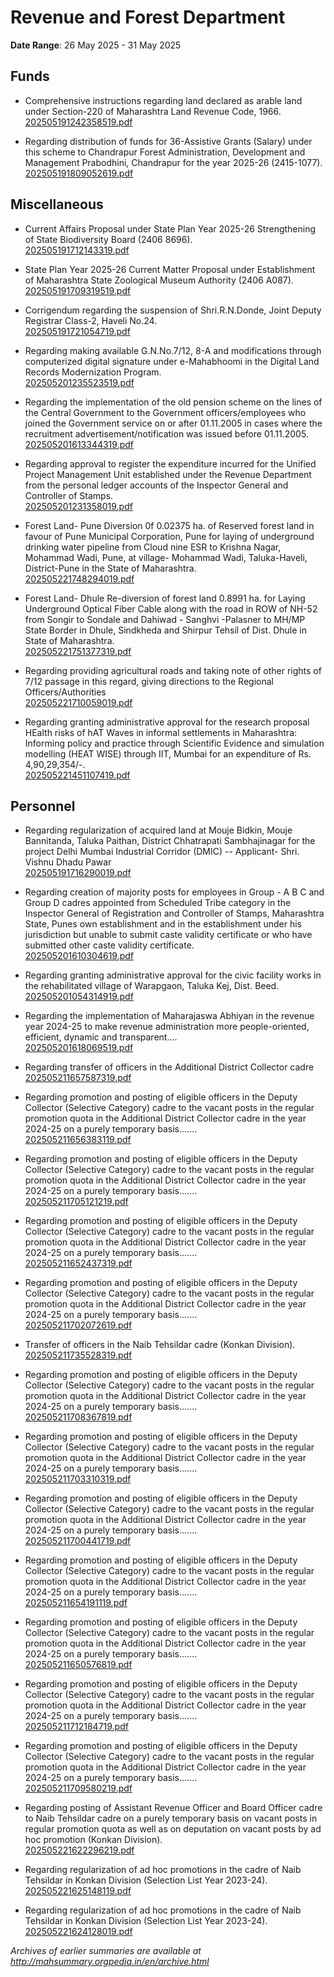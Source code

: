 # Revenue and Forest Department

**Date Range**: 26 May 2025 - 31 May 2025


## Funds
- Comprehensive instructions regarding land declared as arable land under Section-220 of Maharashtra Land Revenue Code, 1966.\
  [202505191242358519.pdf](https://gr.maharashtra.gov.in/Site/Upload/Government%20Resolutions/English/202505191242358519.pdf)

- Regarding distribution of funds for 36-Assistive Grants (Salary) under this scheme to Chandrapur Forest Administration, Development and Management Prabodhini, Chandrapur for the year 2025-26 (2415-1077).\
  [202505191809052619.pdf](https://gr.maharashtra.gov.in/Site/Upload/Government%20Resolutions/English/202505191809052619.pdf)

## Miscellaneous
- Current Affairs Proposal under State Plan Year 2025-26 Strengthening of State Biodiversity Board (2406 8696).\
  [202505191712143319.pdf](https://gr.maharashtra.gov.in/Site/Upload/Government%20Resolutions/English/202505191712143319.pdf)

- State Plan Year 2025-26 Current Matter Proposal under Establishment of Maharashtra State Zoological Museum Authority (2406 A087).\
  [202505191709319519.pdf](https://gr.maharashtra.gov.in/Site/Upload/Government%20Resolutions/English/202505191709319519.pdf)

- Corrigendum regarding the suspension of Shri.R.N.Donde, Joint Deputy Registrar Class-2, Haveli No.24.\
  [202505191721054719.pdf](https://gr.maharashtra.gov.in/Site/Upload/Government%20Resolutions/English/202505191721054719.pdf)

- Regarding making available G.N.No.7/12, 8-A and modifications through computerized digital signature under e-Mahabhoomi in the Digital Land Records Modernization Program.\
  [202505201235523519.pdf](https://gr.maharashtra.gov.in/Site/Upload/Government%20Resolutions/English/202505201235523519.pdf)

- Regarding the implementation of the old pension scheme on the lines of the Central Government to the Government officers/employees who joined the Government service on or after 01.11.2005 in cases where the recruitment advertisement/notification was issued before 01.11.2005.\
  [202505201613344319.pdf](https://gr.maharashtra.gov.in/Site/Upload/Government%20Resolutions/English/202505201613344319.pdf)

- Regarding approval to register the expenditure incurred for the Unified Project Management Unit established under the Revenue Department from the personal ledger accounts of the Inspector General and Controller of Stamps.\
  [202505201231358019.pdf](https://gr.maharashtra.gov.in/Site/Upload/Government%20Resolutions/English/202505201231358019.pdf)

- Forest Land- Pune Diversion 0f 0.02375 ha. of Reserved forest land in favour of Pune Municipal Corporation, Pune for laying of underground drinking water pipeline from Cloud nine ESR to Krishna Nagar, Mohammad Wadi, Pune, at village- Mohammad Wadi, Taluka-Haveli, District-Pune in the State of Maharashtra.\
  [202505221748294019.pdf](https://gr.maharashtra.gov.in/Site/Upload/Government%20Resolutions/English/202505221748294019.pdf)

- Forest Land- Dhule Re-diversion of forest land 0.8991 ha. for Laying Underground Optical Fiber Cable along with the road in ROW of NH-52 from Songir to Sondale and Dahiwad - Sanghvi -Palasner to MH/MP State Border in Dhule, Sindkheda and Shirpur Tehsil of Dist. Dhule in State of Maharashtra.\
  [202505221751377319.pdf](https://gr.maharashtra.gov.in/Site/Upload/Government%20Resolutions/English/202505221751377319.pdf)

- Regarding providing agricultural roads and taking note of other rights of 7/12 passage in this regard, giving directions to the Regional Officers/Authorities\
  [202505221710059019.pdf](https://gr.maharashtra.gov.in/Site/Upload/Government%20Resolutions/English/202505221710059019.pdf)

- Regarding granting administrative approval for the research proposal HEalth risks of hAT Waves in informal settlements in Maharashtra: Informing policy and practice through Scientific Evidence and simulation modelling (HEAT WISE) through IIT, Mumbai for an expenditure of Rs. 4,90,29,354/-.\
  [202505221451107419.pdf](https://gr.maharashtra.gov.in/Site/Upload/Government%20Resolutions/English/202505221451107419.pdf)

## Personnel
- Regarding regularization of acquired land at Mouje Bidkin, Mouje Bannitanda, Taluka Paithan, District Chhatrapati Sambhajinagar for the project Delhi Mumbai Industrial Corridor (DMIC) -- Applicant- Shri. Vishnu Dhadu Pawar\
  [202505191716290019.pdf](https://gr.maharashtra.gov.in/Site/Upload/Government%20Resolutions/English/202505191716290019.pdf)

- Regarding creation of majority posts for employees in Group - A  B  C  and Group D cadres appointed from Scheduled Tribe category in the Inspector General of Registration and Controller of Stamps, Maharashtra State, Punes own establishment and in the establishment under his jurisdiction but unable to submit caste validity certificate or who have submitted other caste validity certificate.\
  [202505201610304619.pdf](https://gr.maharashtra.gov.in/Site/Upload/Government%20Resolutions/English/202505201610304619.pdf)

- Regarding granting administrative approval for the civic facility works in the rehabilitated village of Warapgaon, Taluka Kej, Dist. Beed.\
  [202505201054314919.pdf](https://gr.maharashtra.gov.in/Site/Upload/Government%20Resolutions/English/202505201054314919.pdf)

- Regarding the implementation of Maharajaswa Abhiyan in the revenue year 2024-25 to make revenue administration more people-oriented, efficient, dynamic and transparent....\
  [202505201618069519.pdf](https://gr.maharashtra.gov.in/Site/Upload/Government%20Resolutions/English/202505201618069519.pdf)

- Regarding transfer of officers in the Additional District Collector cadre\
  [202505211657587319.pdf](https://gr.maharashtra.gov.in/Site/Upload/Government%20Resolutions/English/202505211657587319.pdf)

- Regarding promotion and posting of eligible officers in the Deputy Collector (Selective Category) cadre to the vacant posts in the regular promotion quota in the Additional District Collector cadre in the year 2024-25 on a purely temporary basis.......\
  [202505211656383119.pdf](https://gr.maharashtra.gov.in/Site/Upload/Government%20Resolutions/English/202505211656383119.pdf)

- Regarding promotion and posting of eligible officers in the Deputy Collector (Selective Category) cadre to the vacant posts in the regular promotion quota in the Additional District Collector cadre in the year 2024-25 on a purely temporary basis.......\
  [202505211705121219.pdf](https://gr.maharashtra.gov.in/Site/Upload/Government%20Resolutions/English/202505211705121219.pdf)

- Regarding promotion and posting of eligible officers in the Deputy Collector (Selective Category) cadre to the vacant posts in the regular promotion quota in the Additional District Collector cadre in the year 2024-25 on a purely temporary basis.......\
  [202505211652437319.pdf](https://gr.maharashtra.gov.in/Site/Upload/Government%20Resolutions/English/202505211652437319.pdf)

- Regarding promotion and posting of eligible officers in the Deputy Collector (Selective Category) cadre to the vacant posts in the regular promotion quota in the Additional District Collector cadre in the year 2024-25 on a purely temporary basis.......\
  [202505211702072619.pdf](https://gr.maharashtra.gov.in/Site/Upload/Government%20Resolutions/English/202505211702072619.pdf)

- Transfer of officers in the Naib Tehsildar cadre (Konkan Division).\
  [202505211735528319.pdf](https://gr.maharashtra.gov.in/Site/Upload/Government%20Resolutions/English/202505211735528319.pdf)

- Regarding promotion and posting of eligible officers in the Deputy Collector (Selective Category) cadre to the vacant posts in the regular promotion quota in the Additional District Collector cadre in the year 2024-25 on a purely temporary basis.......\
  [202505211708367819.pdf](https://gr.maharashtra.gov.in/Site/Upload/Government%20Resolutions/English/202505211708367819.pdf)

- Regarding promotion and posting of eligible officers in the Deputy Collector (Selective Category) cadre to the vacant posts in the regular promotion quota in the Additional District Collector cadre in the year 2024-25 on a purely temporary basis.......\
  [202505211703310319.pdf](https://gr.maharashtra.gov.in/Site/Upload/Government%20Resolutions/English/202505211703310319.pdf)

- Regarding promotion and posting of eligible officers in the Deputy Collector (Selective Category) cadre to the vacant posts in the regular promotion quota in the Additional District Collector cadre in the year 2024-25 on a purely temporary basis.......\
  [202505211700441719.pdf](https://gr.maharashtra.gov.in/Site/Upload/Government%20Resolutions/English/202505211700441719.pdf)

- Regarding promotion and posting of eligible officers in the Deputy Collector (Selective Category) cadre to the vacant posts in the regular promotion quota in the Additional District Collector cadre in the year 2024-25 on a purely temporary basis.......\
  [202505211654191119.pdf](https://gr.maharashtra.gov.in/Site/Upload/Government%20Resolutions/English/202505211654191119.pdf)

- Regarding promotion and posting of eligible officers in the Deputy Collector (Selective Category) cadre to the vacant posts in the regular promotion quota in the Additional District Collector cadre in the year 2024-25 on a purely temporary basis.......\
  [202505211650576819.pdf](https://gr.maharashtra.gov.in/Site/Upload/Government%20Resolutions/English/202505211650576819.pdf)

- Regarding promotion and posting of eligible officers in the Deputy Collector (Selective Category) cadre to the vacant posts in the regular promotion quota in the Additional District Collector cadre in the year 2024-25 on a purely temporary basis.......\
  [202505211712184719.pdf](https://gr.maharashtra.gov.in/Site/Upload/Government%20Resolutions/English/202505211712184719.pdf)

- Regarding promotion and posting of eligible officers in the Deputy Collector (Selective Category) cadre to the vacant posts in the regular promotion quota in the Additional District Collector cadre in the year 2024-25 on a purely temporary basis.......\
  [202505211709580219.pdf](https://gr.maharashtra.gov.in/Site/Upload/Government%20Resolutions/English/202505211709580219.pdf)

- Regarding posting of Assistant Revenue Officer and Board Officer cadre to Naib Tehsildar cadre on a purely temporary basis on vacant posts in regular promotion quota as well as on deputation on vacant posts by ad hoc promotion (Konkan Division).\
  [202505221622296219.pdf](https://gr.maharashtra.gov.in/Site/Upload/Government%20Resolutions/English/202505221622296219.pdf)

- Regarding regularization of ad hoc promotions in the cadre of Naib Tehsildar in Konkan Division (Selection List Year 2023-24).\
  [202505221625148119.pdf](https://gr.maharashtra.gov.in/Site/Upload/Government%20Resolutions/English/202505221625148119....pdf)

- Regarding regularization of ad hoc promotions in the cadre of Naib Tehsildar in Konkan Division (Selection List Year 2023-24).\
  [202505221624128019.pdf](https://gr.maharashtra.gov.in/Site/Upload/Government%20Resolutions/English/202505221624128019.pdf)


*Archives of earlier summaries are available at http://mahsummary.orgpedia.in/en/archive.html*